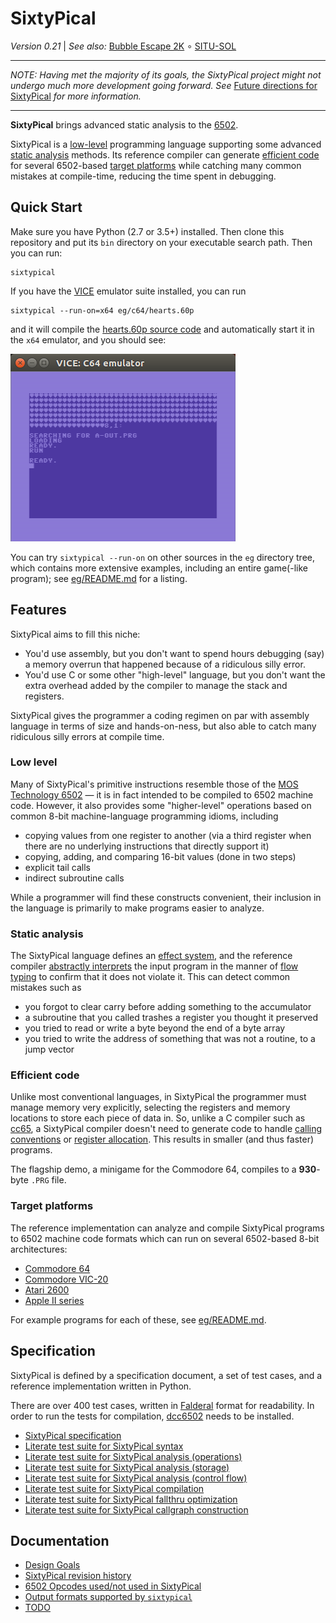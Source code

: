 SixtyPical
==========

<!--
Copyright (c) 2014-2024, Chris Pressey, Cat's Eye Technologies.
This file is distributed under a 2-clause BSD license.  See LICENSES/ dir.
SPDX-License-Identifier: LicenseRef-BSD-2-Clause-X-SixtyPical
-->

_Version 0.21_
| _See also:_ [Bubble Escape 2K](https://codeberg.org/catseye/Bubble-Escape#bubble-escape)
∘ [SITU-SOL](https://git.catseye.tc/SITU-SOL/)

- - - -

_NOTE: Having met the majority of its goals, the SixtyPical project_
_might not undergo much more development going forward.  See_
[Future directions for SixtyPical][] _for more information._

- - - -

**SixtyPical** brings advanced static analysis to the [6502][].

SixtyPical is a [low-level](#low-level) programming language
supporting some advanced [static analysis](#static-analysis) methods.
Its reference compiler can generate [efficient code](#efficient-code) for
several 6502-based [target platforms](#target-platforms) while catching many
common mistakes at compile-time, reducing the time spent in debugging.

Quick Start
-----------

Make sure you have Python (2.7 or 3.5+) installed.  Then
clone this repository and put its `bin` directory on your
executable search path.  Then you can run:

    sixtypical

If you have the [VICE][] emulator suite installed, you can run

    sixtypical --run-on=x64 eg/c64/hearts.60p

and it will compile the [hearts.60p source code](eg/c64/hearts.60p) and
automatically start it in the `x64` emulator, and you should see:

![Screenshot of result of running hearts.60p](images/hearts.png?raw=true)

You can try `sixtypical --run-on` on other sources in the `eg` directory
tree, which contains more extensive examples, including an entire
game(-like program); see [eg/README.md](eg/README.md) for a listing.

Features
--------

SixtyPical aims to fill this niche:

*   You'd use assembly, but you don't want to spend hours
    debugging (say) a memory overrun that happened because of a
    ridiculous silly error.
*   You'd use C or some other "high-level" language, but you don't
    want the extra overhead added by the compiler to manage the
    stack and registers.

SixtyPical gives the programmer a coding regimen on par with assembly
language in terms of size and hands-on-ness, but also able to catch
many ridiculous silly errors at compile time.

### Low level

Many of SixtyPical's primitive instructions resemble those of the
[MOS Technology 6502][] — it is in fact intended to be compiled to 6502
machine code.  However, it also provides some "higher-level" operations
based on common 8-bit machine-language programming idioms, including

*   copying values from one register to another (via a third register when
    there are no underlying instructions that directly support it)
*   copying, adding, and comparing 16-bit values (done in two steps)
*   explicit tail calls
*   indirect subroutine calls

While a programmer will find these constructs convenient, their
inclusion in the language is primarily to make programs easier to analyze.

### Static analysis

The SixtyPical language defines an [effect system][], and the reference
compiler [abstractly interprets][] the input program in the manner of
[flow typing][] to confirm that it does not violate it.  This can detect
common mistakes such as

*   you forgot to clear carry before adding something to the accumulator
*   a subroutine that you called trashes a register you thought it preserved
*   you tried to read or write a byte beyond the end of a byte array
*   you tried to write the address of something that was not a routine, to
    a jump vector

### Efficient code

Unlike most conventional languages, in SixtyPical the programmer must manage
memory very explicitly, selecting the registers and memory locations to store
each piece of data in.  So, unlike a C compiler such as [cc65][], a SixtyPical
compiler doesn't need to generate code to handle [calling conventions][] or
[register allocation][].  This results in smaller (and thus faster) programs.

The flagship demo, a minigame for the Commodore 64, compiles to
a **930**-byte `.PRG` file.

### Target platforms

The reference implementation can analyze and compile SixtyPical programs to
6502 machine code formats which can run on several 6502-based 8-bit architectures:

*   [Commodore 64][]
*   [Commodore VIC-20][]
*   [Atari 2600][]
*   [Apple II series][]

For example programs for each of these, see [eg/README.md](eg/README.md).

Specification
-------------

SixtyPical is defined by a specification document, a set of test cases,
and a reference implementation written in Python.

There are over 400 test cases, written in [Falderal][] format for readability.
In order to run the tests for compilation, [dcc6502][] needs to be installed.

*   [SixtyPical specification](doc/SixtyPical.md)
*   [Literate test suite for SixtyPical syntax](tests/SixtyPical%20Syntax.md)
*   [Literate test suite for SixtyPical analysis (operations)](tests/SixtyPical%20Analysis.md)
*   [Literate test suite for SixtyPical analysis (storage)](tests/SixtyPical%20Storage.md)
*   [Literate test suite for SixtyPical analysis (control flow)](tests/SixtyPical%20Control%20Flow.md)
*   [Literate test suite for SixtyPical compilation](tests/SixtyPical%20Compilation.md)
*   [Literate test suite for SixtyPical fallthru optimization](tests/SixtyPical%20Fallthru.md)
*   [Literate test suite for SixtyPical callgraph construction](tests/SixtyPical%20Callgraph.md)

Documentation
-------------

*   [Design Goals](doc/Design%20Goals.md)
*   [SixtyPical revision history](HISTORY.md)
*   [6502 Opcodes used/not used in SixtyPical](doc/6502%20Opcodes.md)
*   [Output formats supported by `sixtypical`](doc/Output%20Formats.md)
*   [TODO](TODO.md)

[Future directions for SixtyPical]: doc/Future%20directions%20for%20SixtyPical.md
[6502]: https://en.wikipedia.org/wiki/MOS_Technology_6502
[MOS Technology 6502]: https://en.wikipedia.org/wiki/MOS_Technology_6502
[effect system]: https://en.wikipedia.org/wiki/Effect_system
[abstractly interprets]: https://en.wikipedia.org/wiki/Abstract_interpretation
[flow typing]: https://en.wikipedia.org/wiki/Flow-sensitive_typing
[calling conventions]: https://en.wikipedia.org/wiki/Calling_convention
[register allocation]: https://en.wikipedia.org/wiki/Register_allocation
[VICE]: http://vice-emu.sourceforge.net/
[cc65]: https://cc65.github.io/
[Commodore 64]: https://en.wikipedia.org/wiki/Commodore_64
[Commodore VIC-20]: https://en.wikipedia.org/wiki/Commodore_VIC-20
[Atari 2600]: https://en.wikipedia.org/wiki/Atari_2600
[Apple II series]: https://en.wikipedia.org/wiki/Apple_II_series
[Falderal]: https://catseye.tc/node/Falderal
[dcc6502]: https://github.com/tcarmelveilleux/dcc6502
